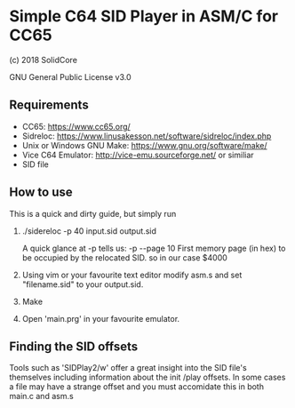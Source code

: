 # Simple C64 SID Player in ASM/C for CC65

(c) 2018 SolidCore

GNU General Public License v3.0

## Requirements
- CC65: https://www.cc65.org/
- Sidreloc: https://www.linusakesson.net/software/sidreloc/index.php
- Unix or Windows GNU Make: https://www.gnu.org/software/make/
- Vice C64 Emulator: http://vice-emu.sourceforge.net/ or similiar
- SID file

## How to use
This is a quick and dirty guide, but simply run 

1) ./sidereloc -p 40 input.sid output.sid
	
	A quick glance at -p tells us:
	-p    --page   10  First memory page (in hex) to be occupied by the relocated SID.
	so in our case $4000

2) Using vim or your favourite text editor modify asm.s and set "filename.sid" to your output.sid. 

3) Make

4) Open 'main.prg' in your favourite emulator.

## Finding the SID offsets

Tools such as 'SIDPlay2/w' offer a great insight into the SID file's themselves including information about the init /play offsets.
In some cases a file may have a strange offset and you must accomidate this in both main.c and asm.s 
